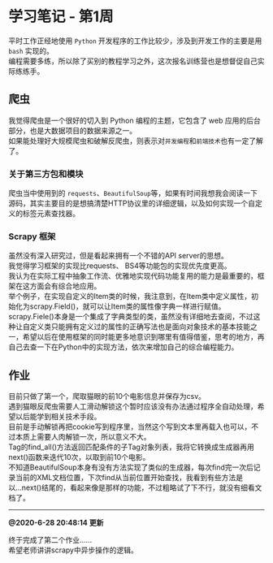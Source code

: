 # 学习笔记 - 第1周

平时工作正经地使用 `Python` 开发程序的工作比较少，涉及到开发工作的主要是用 `bash` 实现的。  
编程需要多练，所以除了买别的教程学习之外，这次报名训练营也是想督促自己实际练练手。

## 爬虫

我觉得爬虫是一个很好的切入到 Python 编程的主题，它包含了 web 应用的后台部分，也是大数据项目的数据来源之一。  
如果能处理好大规模爬虫和破解反爬虫，则表示对`并发编程`和`前端技术`也有一定了解了。  

### 关于第三方包和模块

爬虫当中使用到的 `requests`、`BeautifulSoup`等，如果有时间我想我会阅读一下源码，其实主要目的是想搞清楚HTTP协议里的详细逻辑，以及如何实现一个自定义的标签元素查找器。

### Scrapy 框架

虽然没有深入研究过，但是看起来拥有一个不错的API server的思想。  
我觉得学习框架的实现比requests、 BS4等功能包的实现优先度更高。  
我认为在实际工程中抽象工作流、优雅地实现代码功能复用的能力是最重要的，框架在这方面会有综合地应用。  
举个例子，在实现自定义的Item类的时候，我注意到，在Item类中定义属性，初始化为scrapy.Field()，就可以让Item类的属性像字典一样进行赋值。  
scrapy.Fiele()本身是一个集成了字典类型的类，虽然没有详细地去查阅，不过这种让自定义类只能拥有定义过的属性的正确写法也是面向对象技术的基本技能之一，希望以后在使用框架的同时能更多地意识到哪里有值得借鉴，思考的地方，再自己去查一下在Python中的实现方法，依次来增加自己的综合编程能力。

## 作业

目前只做了第一个，爬取猫眼的前10个电影信息并保存为csv。  
遇到猫眼反爬虫需要人工滑动解锁这个暂时应该没有办法通过程序全自动处理，希望以后能学到相关技术手段。  
目前是手动解锁再把cookie写到程序里，当然这个写到文本里再载入也可以，不过本质上需要人肉解锁一次，所以意义不大。  
Tag的find_all()方法返回匹配条件的子Tag对象列表，我将它转换成生成器再用next()函数来迭代10次，以取到前10个电影。  
不知道BeautifulSoup本身有没有方法实现了类似的生成器，每次find完一次后记录当前的XML文档位置，下次find从当前位置开始查找，我看到有些方法是以...next()结尾的，看起来像是那样的功能，不过粗略试了下不行，就没有细看文档了。

___

**@2020-6-28 20:48:14 更新**

终于完成了第二个作业……  
希望老师讲讲scrapy中异步操作的逻辑。
